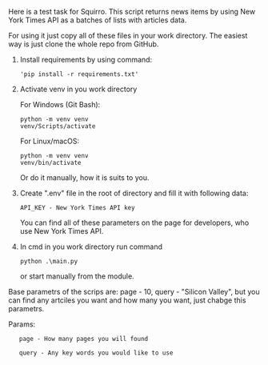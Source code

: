 Here is a test task for Squirro.
This script returns news items by using New York Times API as a batches of lists with articles data.

For using it just copy all of these files in your work directory.
The easiest way is just clone the whole repo from GitHub.

1) Install requirements by using command:

       'pip install -r requirements.txt'

2) Activate venv in you work directory

    For Windows (Git Bash):

       python -m venv venv
       venv/Scripts/activate

    For Linux/macOS:

       python -m venv venv
       venv/bin/activate
    Or do it manually, how it is suits to you.
3) Create ".env" file in the root of directory and fill it with following data:

       API_KEY - New York Times API key
   
   You can find all of these parameters on the page for developers, who use New York Times API.

4) In cmd in you work directory run command

       python .\main.py
    
    or start manually from the module.

Base parametrs of the scrips are: page - 10, query - "Silicon Valley", but you can find any artciles you want and how many you want, just chabge this parametrs.

Params:

       page - How many pages you will found 
       
       query - Any key words you would like to use

